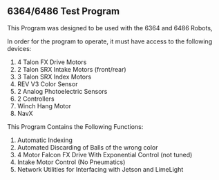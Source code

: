 ## 6364/6486 Test Program
This Program was designed to be used with the 6364 and 6486 Robots,

In order for the program to operate, it must have access to the following devices:

1. 4 Talon FX Drive Motors
2. 2 Talon SRX Intake Motors (front/rear)
3. 3 Talon SRX Index Motors
4. REV V3 Color Sensor
5. 2 Analog Photoelectric Sensors
6. 2 Controllers
7. Winch Hang Motor
8. NavX

This Program Contains the Following Functions:

1. Automatic Indexing
2. Automated Discarding of Balls of the wrong color
3. 4 Motor Falcon FX Drive With Exponential Control (not tuned)
4. Intake Motor Control (No Pneumatics)
5. Network Utilities for Interfacing with Jetson and LimeLight